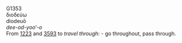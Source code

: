 <body>
  <p>G1353<br>  διοδεύω  <br> diodeuō  <br><i>dee-od-yoo‘-o </i><br>From <a href="g1223.htm">1223</a> and <a href="g3593.htm">3593</a>  to <i>travel</i> <i>through:</i> - go throughout, pass through.<br></p>
 </body>